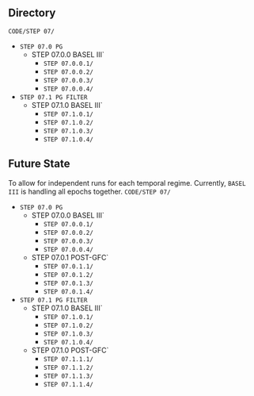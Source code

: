 ## Directory ##
`CODE/STEP 07/`
- `STEP 07.0 PG`
  - STEP 07.0.0 BASEL III`
    - `STEP 07.0.0.1/`
    - `STEP 07.0.0.2/`
    - `STEP 07.0.0.3/`
    - `STEP 07.0.0.4/`
- `STEP 07.1 PG FILTER`
  - STEP 07.1.0 BASEL III`
    - `STEP 07.1.0.1/`
    - `STEP 07.1.0.2/`
    - `STEP 07.1.0.3/`
    - `STEP 07.1.0.4/`

## Future State ##
To allow for independent runs for each temporal regime. Currently, `BASEL III` is handling all epochs together.
`CODE/STEP 07/`
- `STEP 07.0 PG`
  - STEP 07.0.0 BASEL III`
    - `STEP 07.0.0.1/`
    - `STEP 07.0.0.2/`
    - `STEP 07.0.0.3/`
    - `STEP 07.0.0.4/`
  - STEP 07.0.1 POST-GFC`
    - `STEP 07.0.1.1/`
    - `STEP 07.0.1.2/`
    - `STEP 07.0.1.3/`
    - `STEP 07.0.1.4/`
- `STEP 07.1 PG FILTER`
  - STEP 07.1.0 BASEL III`
    - `STEP 07.1.0.1/`
    - `STEP 07.1.0.2/`
    - `STEP 07.1.0.3/`
    - `STEP 07.1.0.4/`
  - STEP 07.1.0 POST-GFC`
    - `STEP 07.1.1.1/`
    - `STEP 07.1.1.2/`
    - `STEP 07.1.1.3/`
    - `STEP 07.1.1.4/`

